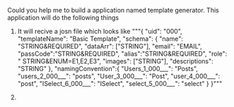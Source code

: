 Could you help me to build a application named template generator.
This application will do the following things

1.  It will recive a josn file which looks like
    """{
    "uid": "000",
    "templateName": "Basic Template",
    "schema": {
        "name": "STRING&REQUIRED",
        "dataArr": ["STRING"],
        "email": "EMAIL",
        "passCode":"STRING&REQUIRED",
        "alias":"STRING&REQUIRED",
        "role": " STRING&ENUM=E1,E2,E3",
        "images": ["STRING"],
        "descriptions": "STRING"
        },
    "namingConvention":{
        "Users_1_000___": "Posts",
        "users_2_000___": "posts",
        "User_3_000___": "Post",
        "user_4_000___": "post",
        "ISelect_6_000___": "ISelect",
        "select_5_000___": "select"
        }
    }"""

2.

